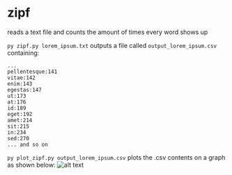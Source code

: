 # zipf
reads a text file and counts the amount of times every word shows up

```py zipf.py lorem_ipsum.txt```
outputs a file called ```output_lorem_ipsum.csv```
containing:
```
...
pellentesque:141
vitae:142
enim:143
egestas:147
ut:173
at:176
id:189
eget:192
amet:214
sit:215
in:234
sed:270
... and so on
```

```py plot_zipf.py output_lorem_ipsum.csv```
plots the .csv contents on a graph as shown below:
![alt text](https://i.ibb.co/HBvkhx4/lorem-ipsum-plot-output.png)
